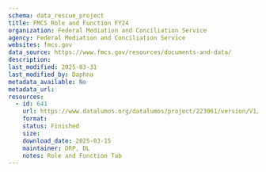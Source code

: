 ```yaml
---
schema: data_rescue_project 
title: FMCS Role and Function FY24
organization: Federal Mediation and Conciliation Service
agency: Federal Mediation and Conciliation Service
websites: fmcs.gov
data_source: https://www.fmcs.gov/resources/documents-and-data/
description: 
last_modified: 2025-03-31
last_modified_by: Daphna
metadata_available: No
metadata_url: 
resources:
  - id: 641
    url: https://www.datalumos.org/datalumos/project/223061/version/V1/view
    format: 
    status: Finished
    size: 
    download_date: 2025-03-15
    maintainer: DRP, DL
    notes: Role and Function Tab
---
```

